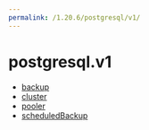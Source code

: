 ```yaml
---
permalink: /1.20.6/postgresql/v1/
---
```


# postgresql.v1



* [backup](backup.md)
* [cluster](cluster.md)
* [pooler](pooler.md)
* [scheduledBackup](scheduledBackup.md)